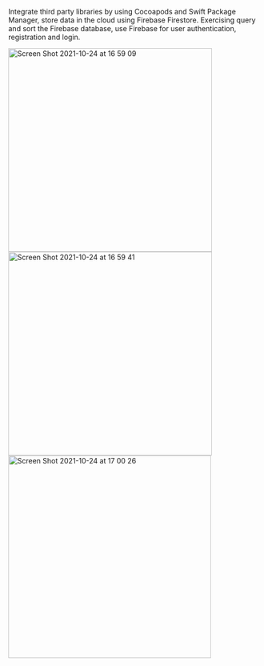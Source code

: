 Integrate third party libraries by using Cocoapods and Swift Package Manager, store data in the cloud using Firebase Firestore.
Exercising query and sort the Firebase database, use Firebase for user authentication, registration and login.

<img width="407" alt="Screen Shot 2021-10-24 at 16 59 09" src="https://user-images.githubusercontent.com/49111480/138587518-8570a919-4bd5-4766-a5a7-67957eb70014.png">
<img width="407" alt="Screen Shot 2021-10-24 at 16 59 41" src="https://user-images.githubusercontent.com/49111480/138587519-9f7fcaf8-b934-4b4d-82ef-d78b18eb6013.png">
<img width="405" alt="Screen Shot 2021-10-24 at 17 00 26" src="https://user-images.githubusercontent.com/49111480/138587520-5ef59d5b-4105-422e-92dc-98bbde1cdc86.png">

